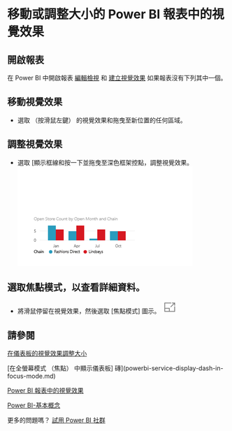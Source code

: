 <properties
   pageTitle="移動、 調整大小，以及彈出 Power BI 報表中的視覺效果"
   description="移動或調整大小的 Power BI 報表中的視覺效果"
   services="powerbi"
   documentationCenter=""
   authors="mihart"
   manager="mblythe"
   backup=""
   editor=""
   tags=""
   qualityFocus="no"
   qualityDate=""/>

<tags
   ms.service="powerbi"
   ms.devlang="NA"
   ms.topic="article"
   ms.tgt_pltfrm="NA"
   ms.workload="powerbi"
   ms.date="10/05/2016"
   ms.author="mihart"/>

# 移動或調整大小的 Power BI 報表中的視覺效果  

##   開啟報表

在 Power BI 中開啟報表 [編輯檢視](powerbi-service-go-from-reading-view-to-editing-view.md) 和 [建立視覺效果](powerbi-service-add-visualizations-to-a-report-i.md) 如果報表沒有下列其中一個。

## 移動視覺效果﻿  
-   選取 （按滑鼠左鍵） 的視覺效果和拖曳至新位置的任何區域。 

## 調整視覺效果  
-   選取 [顯示框線和按一下並拖曳至深色框架控點，調整視覺效果。  
    ![](media/powerbi-service-move-and-resize-a-visualization/Untitled.gif)

## 選取焦點模式，以查看詳細資料。
- 將滑鼠停留在視覺效果，然後選取 [焦點模式] 圖示。
 ![](media/powerbi-service-move-and-resize-a-visualization/PBI_PopOutIcon.jpg)


## 請參閱  

[在儀表板的視覺效果調整大小](powerbi-service-edit-a-tile-in-a-dashboard.md)

[在全螢幕模式 （焦點） 中顯示儀表板] 磚](powerbi-service-display-dash-in-focus-mode.md)

[Power BI 報表中的視覺效果](powerbi-service-visualizations-for-reports.md)

[Power BI-基本概念](powerbi-service-basic-concepts.md)  

更多的問題嗎？ [試用 Power BI 社群](http://community.powerbi.com/)
